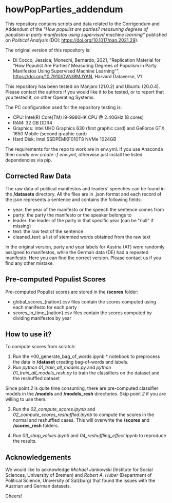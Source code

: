# howPopParties_addendum

This repository contains scripts and data related to the Corrigendum and Addendum of the *"How populist are parties? measuring degrees of populism in party manifestos using supervised machine learning"* published on *Political Analysis* (DOI: https://doi.org/10.1017/pan.2021.29).

The original version of this repository is:

- Di Cocco, Jessica; Monechi, Bernardo, 2021, "Replication Material for "How Populist Are Parties? Measuring Degrees of Populism in Party Manifestos Using Supervised Machine Learning"", https://doi.org/10.7910/DVN/BMJYAN, Harvard Dataverse, V1

This repository has been tested on Manjaro (21.0.2) and Ubuntu (20.0.4). Please contact the authors if you would like it to be tested, or to report that you tested it,  on other Operating Systems.

The PC configuration used for the repository testing is:

- CPU: Intel(R) Core(TM) i9-9980HK CPU @ 2.40GHz (8 cores)
- RAM: 32 GB DDR4
- Graphics: Intel UHD Graphics 630 (first graphic card) and GeForce GTX 1650 Mobile (second graphic card)
- Hard Disk: Intel SSDPEMKF010T8 NVMe 1024GB

The requirements for the repo to work are in env.yml. If you use Anaconda then *conda env create -f env.yml*, otherwise just install the listed dependencies via pip.

## Corrected Raw Data

The raw data of political manifestos and leaders' speeches can be found in the **/datasets** directory. All the files are in .json format and each record of the json represents a sentence and contains the following fields:

- year: the year of the manifesto or the speech the sentence comes from
- party: the party the manifesto or the speaker belongs to
- leader: the leader of the party in that specific year (can be "null" if missing)
- text: the raw text of the sentence
- cleaned_text: a list of stemmed words obtained from the raw text

In the original version, party and year labels for Austria (AT) were randomly assigned to manifestos, while the German data (DE) had a repeated manifesto. Here you can find the correct version. Please contact us if you find any other mistake.

## Pre-computed Populist Scores

Pre-computed Populist scores are stored in the **/scores** folder:

- global_scores_{nation}.csv files contain the scores computed using each manifesto for each party
- scores_in_time_{nation}.csv files contain the scores computed by dividing manifestos by year

## How to use it?

To compute scores from scratch:

1. Run the *00_generate_bag_of_words.ipynb * notebook to preprocess the data in **/dataset** creating bag-of-words and labels.
2. Run *python 01_train_all_models.py* and *python 01_train_all_models_resh.py* to train the classifiers on the dataset and the reshuffled dataset

Since point *2* is quite time consuming, there are pre-computed classifier models in the **/models** and **/models_resh** directories. Skip point *2* if you are willing to use them.

3. Run the *02_compute_scores.ipynb* and *02_compute_scores_reshuffled.ipynb* to compute the scores in the normal and reshuffled cases. This will overwrite the **/scores** and **/scores_resh** folders.

4. Run *03_shap_values.ipynb* and *04_reshuffling_effect.ipynb* to reproduce the results.

## Acknowledgements

We would like to acknowledge *Michael Jankowski* (Institute for Social Sciences, University of Bremen) and *Robert A. Huber* (Department of Political Science, University of Salzburg) that found the issues with the Austrian and German datasets.

Cheers!